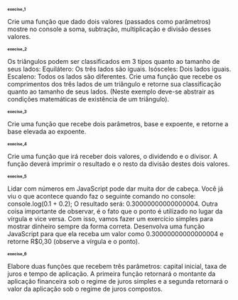 <h2 style="font-size:9px";> execise_1</h2>
<p> Crie uma função que dado dois valores (passados como parâmetros) mostre no console a soma, subtração,
multiplicação e divisão desses valores.</p>

<h2 style="font-size:9px";> execise_2</h2>
 <p> Os triângulos podem ser classificados em 3 tipos quanto ao tamanho de seus lados:
Equilátero: Os três lados são iguais. Isósceles: Dois lados iguais. Escaleno: Todos os lados são diferentes.
Crie uma função que recebe os comprimentos dos três lados de um triângulo e retorne sua classificação quanto
ao tamanho de seus lados. (Neste exemplo deve-se abstrair as condições matemáticas de existência de um
triângulo).</p>

<h2 style="font-size:9px";> execise_3</h2>
 <p>Crie uma função que recebe dois parâmetros, base e expoente, e retorne a base elevada ao expoente.</p>
 
 <h2 style="font-size:9px";> execise_4</h2>
 <p>Crie uma função que irá receber dois valores, o dividendo e o divisor. A função deverá imprimir o resultado
e o resto da divisão destes dois valores.</p>

 <h2 style="font-size:9px";> execise_5</h2>
 <p>Lidar com números em JavaScript pode dar muita dor de cabeça. Você já viu o que acontece quando faz o
seguinte comando no console: console.log(0.1 + 0.2); O resultado será: 0.30000000000000004. Outra coisa
importante de observar, é o fato que o ponto é utilizado no lugar da vírgula e vice versa. Com isso, vamos fazer
um exercício simples para mostrar dinheiro sempre da forma correta. Desenvolva uma função JavaScript para
que ela receba um valor como 0.30000000000000004 e retorne R$0,30 (observe a vírgula e o ponto).</p>

 <h2 style="font-size:9px";> execise_6</h2>
 <p>Elabore duas funções que recebem três parâmetros: capital inicial, taxa de juros e tempo de aplicação. A
primeira função retornará o montante da aplicação financeira sob o regime de juros simples e a segunda
retornará o valor da aplicação sob o regime de juros compostos.</p>
 
 
 
